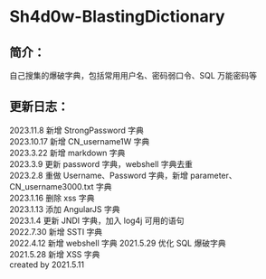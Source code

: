 # Sh4d0w-BlastingDictionary  
## 简介：  
自己搜集的爆破字典，包括常用用户名、密码弱口令、SQL 万能密码等  

## 更新日志：  
2023.11.8 新增 StrongPassword 字典  
2023.10.17 新增 CN_username1W 字典  
2023.3.22 新增 markdown 字典  
2023.3.9 更新 password 字典，webshell 字典去重  
2023.2.8 重做 Username、Password 字典，新增 parameter、CN_username3000.txt 字典  
2023.1.16 删除 xss 字典  
2023.1.13 添加 AngularJS 字典  
2023.1.4 更新 JNDI 字典，加入 log4j 可用的语句  
2022.7.30 新增 SSTI 字典  
2022.4.12 新增 webshell 字典
2021.5.29 优化 SQL 爆破字典  
2021.5.28 新增 XSS 字典  
created by 2021.5.11  

